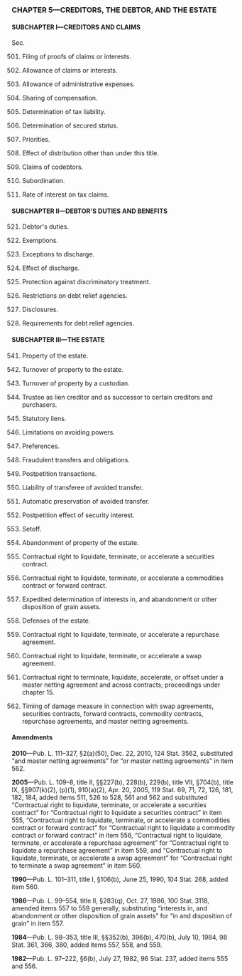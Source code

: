 ### **CHAPTER 5—CREDITORS, THE DEBTOR, AND THE ESTATE** ###

#### SUBCHAPTER I—CREDITORS AND CLAIMS ####

Sec.

501. Filing of proofs of claims or interests.

502. Allowance of claims or interests.

503. Allowance of administrative expenses.

504. Sharing of compensation.

505. Determination of tax liability.

506. Determination of secured status.

507. Priorities.

508. Effect of distribution other than under this title.

509. Claims of codebtors.

510. Subordination.

511. Rate of interest on tax claims.

#### SUBCHAPTER II—DEBTOR'S DUTIES AND BENEFITS ####

521. Debtor's duties.

522. Exemptions.

523. Exceptions to discharge.

524. Effect of discharge.

525. Protection against discriminatory treatment.

526. Restrictions on debt relief agencies.

527. Disclosures.

528. Requirements for debt relief agencies.

#### SUBCHAPTER III—THE ESTATE ####

541. Property of the estate.

542. Turnover of property to the estate.

543. Turnover of property by a custodian.

544. Trustee as lien creditor and as successor to certain creditors and purchasers.

545. Statutory liens.

546. Limitations on avoiding powers.

547. Preferences.

548. Fraudulent transfers and obligations.

549. Postpetition transactions.

550. Liability of transferee of avoided transfer.

551. Automatic preservation of avoided transfer.

552. Postpetition effect of security interest.

553. Setoff.

554. Abandonment of property of the estate.

555. Contractual right to liquidate, terminate, or accelerate a securities contract.

556. Contractual right to liquidate, terminate, or accelerate a commodities contract or forward contract.

557. Expedited determination of interests in, and abandonment or other disposition of grain assets.

558. Defenses of the estate.

559. Contractual right to liquidate, terminate, or accelerate a repurchase agreement.

560. Contractual right to liquidate, terminate, or accelerate a swap agreement.

561. Contractual right to terminate, liquidate, accelerate, or offset under a master netting agreement and across contracts; proceedings under chapter 15.

562. Timing of damage measure in connection with swap agreements, securities contracts, forward contracts, commodity contracts, repurchase agreements, and master netting agreements.

#### Amendments ####

**2010**—Pub. L. 111–327, §2(a)(50), Dec. 22, 2010, 124 Stat. 3562, substituted “and master netting agreements” for “or master netting agreements” in item 562.

**2005**—Pub. L. 109–8, title II, §§227(b), 228(b), 229(b), title VII, §704(b), title IX, §§907(k)(2), (p)(1), 910(a)(2), Apr. 20, 2005, 119 Stat. 69, 71, 72, 126, 181, 182, 184, added items 511, 526 to 528, 561 and 562 and substituted “Contractual right to liquidate, terminate, or accelerate a securities contract” for “Contractual right to liquidate a securities contract” in item 555, “Contractual right to liquidate, terminate, or accelerate a commodities contract or forward contract” for “Contractual right to liquidate a commodity contract or forward contract” in item 556, “Contractual right to liquidate, terminate, or accelerate a repurchase agreement” for “Contractual right to liquidate a repurchase agreement” in item 559, and “Contractual right to liquidate, terminate, or accelerate a swap agreement” for “Contractual right to terminate a swap agreement” in item 560.

**1990**—Pub. L. 101–311, title I, §106(b), June 25, 1990, 104 Stat. 268, added item 560.

**1986**—Pub. L. 99–554, title II, §283(q), Oct. 27, 1986, 100 Stat. 3118, amended items 557 to 559 generally, substituting “interests in, and abandonment or other disposition of grain assets” for “in and disposition of grain” in item 557.

**1984**—Pub. L. 98–353, title III, §§352(b), 396(b), 470(b), July 10, 1984, 98 Stat. 361, 366, 380, added items 557, 558, and 559.

**1982**—Pub. L. 97–222, §6(b), July 27, 1982, 96 Stat. 237, added items 555 and 556.